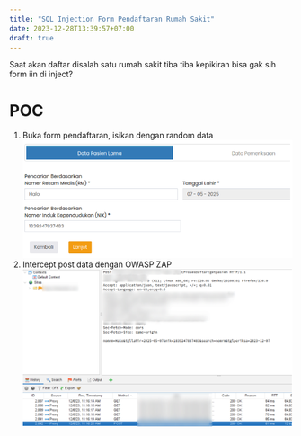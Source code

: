 ```yaml
---
title: "SQL Injection Form Pendaftaran Rumah Sakit"
date: 2023-12-28T13:39:57+07:00
draft: true
---
```

Saat akan daftar disalah satu rumah sakit tiba tiba kepikiran bisa gak sih form iin di inject?
# POC
1. Buka form pendaftaran, isikan dengan random data
![Form login](https://raw.githubusercontent.com/bembenk18/Images/main/SQLI-Rumah_Sakit/1.png)
2. Intercept post data dengan OWASP ZAP
![POST data](https://raw.githubusercontent.com/bembenk18/Images/main/SQLI-Rumah_Sakit/2.png)

